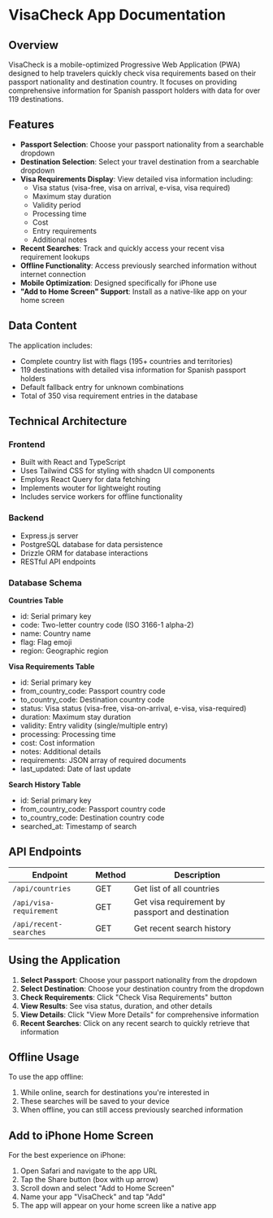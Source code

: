 # VisaCheck App Documentation

## Overview

VisaCheck is a mobile-optimized Progressive Web Application (PWA) designed to help travelers quickly check visa requirements based on their passport nationality and destination country. It focuses on providing comprehensive information for Spanish passport holders with data for over 119 destinations.

## Features

- **Passport Selection**: Choose your passport nationality from a searchable dropdown
- **Destination Selection**: Select your travel destination from a searchable dropdown
- **Visa Requirements Display**: View detailed visa information including:
  - Visa status (visa-free, visa on arrival, e-visa, visa required)
  - Maximum stay duration
  - Validity period
  - Processing time
  - Cost
  - Entry requirements
  - Additional notes
- **Recent Searches**: Track and quickly access your recent visa requirement lookups
- **Offline Functionality**: Access previously searched information without internet connection
- **Mobile Optimization**: Designed specifically for iPhone use
- **"Add to Home Screen" Support**: Install as a native-like app on your home screen

## Data Content

The application includes:
- Complete country list with flags (195+ countries and territories)
- 119 destinations with detailed visa information for Spanish passport holders
- Default fallback entry for unknown combinations
- Total of 350 visa requirement entries in the database

## Technical Architecture

### Frontend
- Built with React and TypeScript
- Uses Tailwind CSS for styling with shadcn UI components
- Employs React Query for data fetching
- Implements wouter for lightweight routing
- Includes service workers for offline functionality

### Backend
- Express.js server
- PostgreSQL database for data persistence
- Drizzle ORM for database interactions
- RESTful API endpoints

### Database Schema

**Countries Table**
- id: Serial primary key
- code: Two-letter country code (ISO 3166-1 alpha-2)
- name: Country name
- flag: Flag emoji
- region: Geographic region

**Visa Requirements Table**
- id: Serial primary key
- from_country_code: Passport country code
- to_country_code: Destination country code
- status: Visa status (visa-free, visa-on-arrival, e-visa, visa-required)
- duration: Maximum stay duration
- validity: Entry validity (single/multiple entry)
- processing: Processing time
- cost: Cost information
- notes: Additional details
- requirements: JSON array of required documents
- last_updated: Date of last update

**Search History Table**
- id: Serial primary key
- from_country_code: Passport country code
- to_country_code: Destination country code
- searched_at: Timestamp of search

## API Endpoints

| Endpoint | Method | Description |
|----------|--------|-------------|
| `/api/countries` | GET | Get list of all countries |
| `/api/visa-requirement` | GET | Get visa requirement by passport and destination |
| `/api/recent-searches` | GET | Get recent search history |

## Using the Application

1. **Select Passport**: Choose your passport nationality from the dropdown
2. **Select Destination**: Choose your destination country from the dropdown
3. **Check Requirements**: Click "Check Visa Requirements" button
4. **View Results**: See visa status, duration, and other details
5. **View Details**: Click "View More Details" for comprehensive information
6. **Recent Searches**: Click on any recent search to quickly retrieve that information

## Offline Usage

To use the app offline:
1. While online, search for destinations you're interested in
2. These searches will be saved to your device
3. When offline, you can still access previously searched information

## Add to iPhone Home Screen

For the best experience on iPhone:
1. Open Safari and navigate to the app URL
2. Tap the Share button (box with up arrow)
3. Scroll down and select "Add to Home Screen"
4. Name your app "VisaCheck" and tap "Add"
5. The app will appear on your home screen like a native app